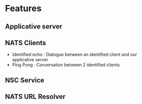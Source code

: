 # Features

## Applicative server

## NATS Clients
- Identified echo : Dialogue between an identified client and our applicative server
- Ping Pong : Conversation between 2 identified clients

## NSC Service

## NATS URL Resolver
